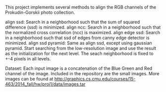 This project implements several methods to align the RGB channels of the Prokudin-Gorskii photo collection. 



align ssd: Search in a neighborhood such that the sum of squared difference (ssd) is minimized. 
align ncc: Search in a neighborhood such that the normalized cross correlation (ncc) is maximized. 
align edge ssd: Search in a neighborhood such that ssd of edges from canny edge detector is minimized.
align ssd pyramid: Same as align ssd, except using gaussian pyramid. Start searching from the low-resolution image and use the result as the initialization for the next level. The seach neighborhood is fixed to +-4 pixels in all levels. 

Dataset: 
Each input image is a concatenation of the Blue Green and Red channel of the image. Included in the repository are the small images. More images can be found at http://graphics.cs.cmu.edu/courses/15-463/2014_fall/hw/proj1/data/images.tar
